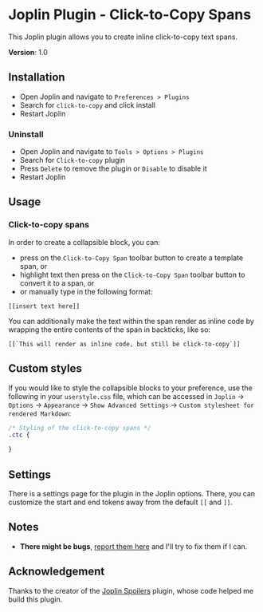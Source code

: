 # Joplin Plugin - Click-to-Copy Spans

This Joplin plugin allows you to create inline click-to-copy text spans. 

**Version**: 1.0

## Installation

- Open Joplin and navigate to `Preferences > Plugins`
- Search for `click-to-copy` and click install
- Restart Joplin

### Uninstall

- Open Joplin and navigate to `Tools > Options > Plugins`
- Search for `Click-to-copy` plugin
- Press `Delete` to remove the plugin or `Disable` to disable it
- Restart Joplin

## Usage

### Click-to-copy spans

In order to create a collapsible block, you can:
- press on the `Click-to-Copy Span` toolbar button to create a template span, or
- highlight text then press on the `Click-to-Copy Span` toolbar button to convert it to a span, or
- or manually type in the following format:

```
[[insert text here]]
```

You can additionally make the text within the span render as inline code by wrapping the entire contents of the span in backticks, like so:

```
[[`This will render as inline code, but still be click-to-copy`]]
```

## Custom styles

If you would like to style the collapsible blocks to your preference, use the following in your `userstyle.css` file, which can be accessed in `Joplin` → `Options` → `Appearance` → `Show Advanced Settings` → `Custom stylesheet for rendered Markdown`:

```css
/* Styling of the click-to-copy spans */
.ctc {

}
```

## Settings
There is a settings page for the plugin in the Joplin options. There, you can customize the start and end tokens away from the default `[[` and `]]`. 

## Notes

- **There might be bugs**, [report them here](https://github.com/ntczkjfg/joplin-plugin-click-to-copy-span/issues) and I'll try to fix them if I can.

## Acknowledgement

Thanks to the creator of the [Joplin Spoilers](https://github.com/martinkorelic/joplin-plugin-spoilers) plugin, whose code helped me build this plugin. 